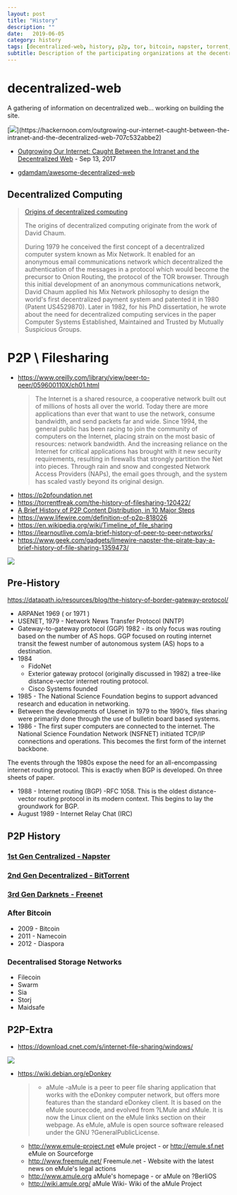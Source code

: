 ```yaml
---
layout: post
title: "History"
description: ""
date:   2019-06-05
category: history 
tags: [decentralized-web, history, p2p, tor, bitcoin, napster, torrent, bittorrent]
subtitle: Description of the participating organizations at the decentralized-web summit.
---
```




# decentralized-web

A gathering of information on decentralized web... working on building the site.

[![](https://cdn-images-1.medium.com/max/800/0*QDJ26V1pEdCBssOI.)](https://hackernoon.com/outgrowing-our-internet-caught-between-the-intranet-and-the-decentralized-web-707c532abbe2)
* [Outgrowing Our Internet: Caught Between the Intranet and the Decentralized Web](https://hackernoon.com/outgrowing-our-internet-caught-between-the-intranet-and-the-decentralized-web-707c532abbe2) - Sep 13, 2017

* [gdamdam/awesome-decentralized-web](https://github.com/gdamdam/awesome-decentralized-web)

## Decentralized Computing

>[Origins of decentralized computing](https://en.wikipedia.org/wiki/Decentralized_computing#Origins_of_decentralized_computing)
>
>The origins of decentralized computing originate from the work of David Chaum.
>
>During 1979 he conceived the first concept of a decentralized computer system known as Mix Network. It enabled for an anonymous email communications network which decentralized the authentication of the messages in a protocol which would become the precursor to Onion Routing, the protocol of the TOR browser. Through this initial development of an anonymous communications network, David Chaum applied his Mix Network philosophy to design the world's first decentralized payment system and patented it in 1980 (Patent US4529870). Later in 1982, for his PhD dissertation, he wrote about the need for decentralized computing services in the paper Computer Systems Established, Maintained and Trusted by Mutually Suspicious Groups. 


# P2P \ Filesharing

* https://www.oreilly.com/library/view/peer-to-peer/059600110X/ch01.html
  > The Internet is a shared resource, a cooperative network built out of millions of hosts all over the world. Today there are more applications than ever that want to use the network, consume bandwidth, and send packets far and wide. Since 1994, the general public has been racing to join the community of computers on the Internet, placing strain on the most basic of resources: network bandwidth. And the increasing reliance on the Internet for critical applications has brought with it new security requirements, resulting in firewalls that strongly partition the Net into pieces. Through rain and snow and congested Network Access Providers (NAPs), the email goes through, and the system has scaled vastly beyond its original design.
* https://p2pfoundation.net
* https://torrentfreak.com/the-history-of-filesharing-120422/
* [A Brief History of P2P Content Distribution, in 10 Major Steps](https://medium.com/paratii/a-brief-history-of-p2p-content-distribution-in-10-major-steps-6d6733d25122)
* https://www.lifewire.com/definition-of-p2p-818026
* https://en.wikipedia.org/wiki/Timeline_of_file_sharing
* https://learnoutlive.com/a-brief-history-of-peer-to-peer-networks/
* https://www.geek.com/gadgets/limewire-napster-the-pirate-bay-a-brief-history-of-file-sharing-1359473/

![](https://archive.is/TBEiO/d2c61b8561a81327ec44f649feb9ac177ee544c1.jpeg)

## Pre-History
https://datapath.io/resources/blog/the-history-of-border-gateway-protocol/
* ARPANet 1969 ( or 1971 )
* USENET, 1979 -  Network News Transfer Protocol (NNTP)
* Gateway-to-gateway protocol (GGP) 1982  - its only focus was routing based on the number of AS hops. GGP focused on routing internet transit the fewest number of autonomous system (AS) hops to a destination.
* 1984
  - FidoNet
  - Exterior gateway protocol (originally discussed in 1982) a tree-like distance-vector internet routing protocol.
  - Cisco Systems founded
* 1985 - The National Science Foundation begins to support advanced research and education in networking.
* Between the developments of Usenet in 1979 to the 1990’s, files sharing were primarily done through the use of bulletin board based systems.
* 1986 - The first super computers are connected to the internet. The National Science Foundation Network (NSFNET) initiated TCP/IP connections and operations. This becomes the first form of the internet backbone.

The events through the 1980s expose the need for an all-encompassing internet routing protocol. This is exactly when BGP is developed. On three sheets of paper.

* 1988 - Internet routing (BGP) -RFC 1058. This is the oldest distance-vector routing protocol in its modern context. This begins to lay the groundwork for BGP.
* August 1989 - Internet Relay Chat (IRC)

## P2P History

### [1st Gen Centralized - Napster](/1st-gen-p2p-napster/)
### [2nd Gen Decentralized - BitTorrent](https://github.com/infominer33/decentralized-web/blob/master/static/2nd-gen-p2p-bittorrent.md)
### [3rd Gen Darknets - Freenet](https://github.com/infominer33/decentralized-web/blob/master/static/3rd-gen-p2p-darknets.md)


### After Bitcoin

* 2009 -  Bitcoin
* 2011 - Namecoin
* 2012 - Diaspora

### Decentralised Storage Networks 

* Filecoin
* Swarm
* Sia
* Storj
* Maidsafe

## P2P-Extra

* https://download.cnet.com/s/internet-file-sharing/windows/

![](https://imgur.com/Qvp3WVx.png)
  
* https://wiki.debian.org/eDonkey
  >* aMule -aMule is a peer to peer file sharing application that works with the eDonkey computer network, but offers more features than the standard eDonkey client. It is based on the eMule sourcecode, and evolved from ?LMule and xMule. It is now the Linux client on the eMule links section on their webpage. As eMule, aMule is open source software released under the GNU ?GeneralPublicLicense.
    * http://www.emule-project.net eMule project - or http://emule.sf.net eMule on Sourceforge
    * http://www.freemule.net/ Freemule.net - Website with the latest news on eMule's legal actions
    * http://www.amule.org aMule's homepage - or aMule on ?BerliOS
    * http://wiki.amule.org/ aMule Wiki- Wiki of the aMule Project
